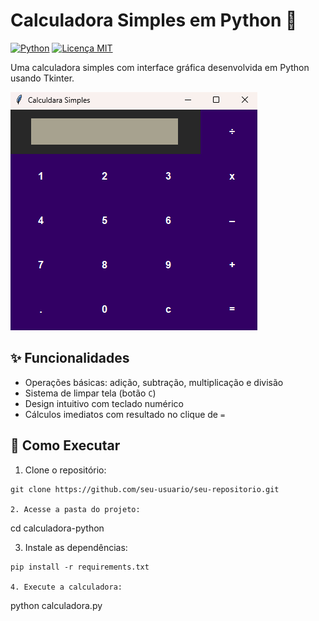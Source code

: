 # Calculadora Simples em Python 🧮

[![Python](https://img.shields.io/badge/Python-3.8%2B-blue?logo=python)](https://python.org)
[![Licença MIT](https://img.shields.io/badge/License-MIT-green)](../LICENSE.md)

Uma calculadora simples com interface gráfica desenvolvida em Python usando Tkinter.

![Interface da Calculadora](./screenshots/Initial.png)

## ✨ Funcionalidades

- Operações básicas: adição, subtração, multiplicação e divisão
- Sistema de limpar tela (botão `C`)
- Design intuitivo com teclado numérico
- Cálculos imediatos com resultado no clique de `=`

## 🚀 Como Executar

1. Clone o repositório:
```
git clone https://github.com/seu-usuario/seu-repositorio.git

2. Acesse a pasta do projeto:
```
cd calculadora-python

3. Instale as dependências:
```
pip install -r requirements.txt

4. Execute a calculadora:
```
python calculadora.py
